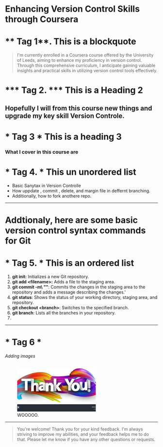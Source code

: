 # Enhancing Version Control Skills through Coursera 

 # ** Tag 1**. This is a blockquote
> I'm currently enrolled in a Coursera course offered by the University of Leeds, aiming to enhance my proficiency in version control. Through this comprehensive curriculum, I anticipate gaining valuable insights and practical skills in utilizing version control tools effectively.
 # *** Tag 2. ***  This is a Heading 2
## Hopefully I will from this course new things and upgrade my key skill **Version Controle**.
 # * Tag 3 *  This is a heading 3
### What I cover in this course are
 # \* Tag 4. *   This un unordered list
- Basic Sanytax in Version Controlle
- How uppdate , commit , delete, and margin file in deffernt branching.
- Additionally, how to fork anothere repo.

---
# Addtionaly, here are some basic version control syntax commands for Git
 # \* Tag 5. *  This is an ordered list
1. **git init:** Initializes a new Git repository.
2. **git add \<filename>:** Adds a file to the staging area.
3. **git commit -m\ "<message>"**: Commits the changes in the staging area to the repository and adds a message describing the changes.'
4. **git status**: Shows the status of your working directory, staging area, and repository.
5. **git checkout \<branch>**: Switches to the specified branch.
6. **git branch**: Lists all the branches in your repository.
7. 
---
 # * Tag 6 *
 ###### Adding images

<figure>
    <img src="imag1.jpg"
         alt="Thank You!!">
    <figcaption>WOOOOO.</figcaption>
</figure>

***

> You're welcome! Thank you for your kind feedback. I'm always striving to improve my abilities, and your feedback helps me to do that. Please let me know if you have any other questions or requests.

